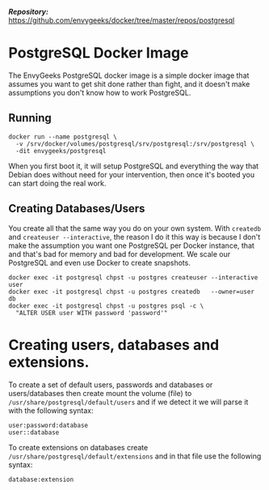 ***Repository:*** https://github.com/envygeeks/docker/tree/master/repos/postgresql

# PostgreSQL Docker Image

The EnvyGeeks PostgreSQL docker image is a simple docker image that assumes
you want to get shit done rather than fight, and it doesn't make assumptions
you don't know how to work PostgreSQL.

## Running

```shell
docker run --name postgresql \
  -v /srv/docker/volumes/postgresql/srv/postgresql:/srv/postgresql \
  -dit envygeeks/postgresql
```

When you first boot it, it will setup PostgreSQL and everything the way that
Debian does without need for your intervention, then once it's booted you can
start doing the real work.

## Creating Databases/Users

You create all that the same way you do on your own system. With `createdb`
and `createuser --interactive`, the reason I do it this way is because I
don't make the assumption you want one PostgreSQL per Docker instance, that
and that's bad for memory and bad for development.  We scale our PostgreSQL
and even use Docker to create snapshots.

```shell
docker exec -it postgresql chpst -u postgres createuser --interactive user
docker exec -it postgresql chpst -u postgres createdb   --owner=user  db
docker exec -it postgresql chpst -u postgres psql -c \
  "ALTER USER user WITH password 'password'"
```

# Creating users, databases and extensions.

To create a set of default users, passwords and databases or users/databases
then create mount the volume (file) to `/usr/share/postgresql/default/users`
and if we detect it we will parse it with the following syntax:

```
user:password:database
user::database
```

To create extensions on databases create `/usr/share/postgresql/default/extensions`
and in that file use the following syntax:

```
database:extension
```
